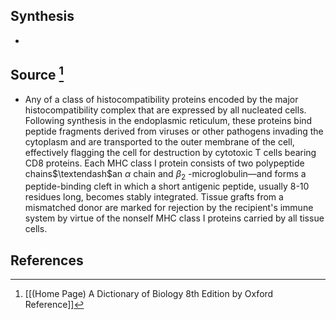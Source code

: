## Synthesis
- 
## Source [^1]
- Any of a class of histocompatibility proteins encoded by the major histocompatibility complex that are expressed by all nucleated cells. Following synthesis in the endoplasmic reticulum, these proteins bind peptide fragments derived from viruses or other pathogens invading the cytoplasm and are transported to the outer membrane of the cell, effectively flagging the cell for destruction by cytotoxic T cells bearing CD8 proteins. Each MHC class I protein consists of two polypeptide chains$\textendash$an $\alpha$ chain and $\beta_{2}$ -microglobulin—and forms a peptide-binding cleft in which a short antigenic peptide, usually $8\text{-}10$ residues long, becomes stably integrated. Tissue grafts from a mismatched donor are marked for rejection by the recipient's immune system by virtue of the nonself MHC class I proteins carried by all tissue cells.
## References

[^1]: [[(Home Page) A Dictionary of Biology 8th Edition by Oxford Reference]]